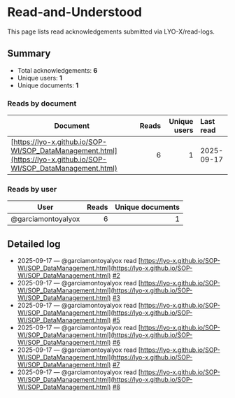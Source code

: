 # Read-and-Understood

This page lists read acknowledgements submitted via LYO-X/read-logs.

## Summary
- Total acknowledgements: **6**
- Unique users: **1**
- Unique documents: **1**

### Reads by document
| Document | Reads | Unique users | Last read |
|---|---:|---:|:---|
| [https://lyo-x.github.io/SOP-WI/SOP_DataManagement.html](https://lyo-x.github.io/SOP-WI/SOP_DataManagement.html) | 6 | 1 | 2025-09-17 |

### Reads by user
| User | Reads | Unique documents |
|---|---:|---:|
| @garciamontoyalyox | 6 | 1 |

## Detailed log
- 2025-09-17 — @garciamontoyalyox read [https://lyo-x.github.io/SOP-WI/SOP_DataManagement.html](https://lyo-x.github.io/SOP-WI/SOP_DataManagement.html) [#2](https://github.com/LYO-X/read-logs/issues/2)
- 2025-09-17 — @garciamontoyalyox read [https://lyo-x.github.io/SOP-WI/SOP_DataManagement.html](https://lyo-x.github.io/SOP-WI/SOP_DataManagement.html) [#3](https://github.com/LYO-X/read-logs/issues/3)
- 2025-09-17 — @garciamontoyalyox read [https://lyo-x.github.io/SOP-WI/SOP_DataManagement.html](https://lyo-x.github.io/SOP-WI/SOP_DataManagement.html) [#5](https://github.com/LYO-X/read-logs/issues/5)
- 2025-09-17 — @garciamontoyalyox read [https://lyo-x.github.io/SOP-WI/SOP_DataManagement.html](https://lyo-x.github.io/SOP-WI/SOP_DataManagement.html) [#6](https://github.com/LYO-X/read-logs/issues/6)
- 2025-09-17 — @garciamontoyalyox read [https://lyo-x.github.io/SOP-WI/SOP_DataManagement.html](https://lyo-x.github.io/SOP-WI/SOP_DataManagement.html) [#7](https://github.com/LYO-X/read-logs/issues/7)
- 2025-09-17 — @garciamontoyalyox read [https://lyo-x.github.io/SOP-WI/SOP_DataManagement.html](https://lyo-x.github.io/SOP-WI/SOP_DataManagement.html) [#8](https://github.com/LYO-X/read-logs/issues/8)
